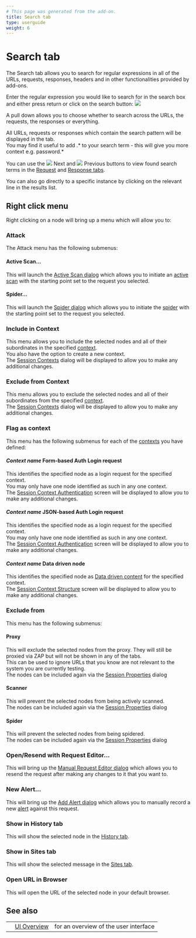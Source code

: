 ```yaml
---
# This page was generated from the add-on.
title: Search tab
type: userguide
weight: 6
---
```


# Search tab

The Search tab allows you to search for regular expressions in all of the
URLs, requests, responses, headers and in other functionalities provided by add-ons.

Enter the regular expression you would like to search for in the search
box and either press return or click on the search button:
![](/docs/desktop/images/16/049.png)

A pull down allows you to choose whether to search across the URLs,
the requests, the responses or everything.

All URLs, requests or responses which contain the search pattern will
be displayed in the tab.  
You may find it useful to add .\* to your search term -
this will give you more context e.g. password.\*

You can use the
![](/docs/desktop/images/16/107.png) Next and
![](/docs/desktop/images/16/108.png) Previous
buttons to view found search terms in the [Request](/docs/desktop/ui/tabs/request/)
and [Response tabs](/docs/desktop/ui/tabs/response/).

You can also go directly to a specific instance by clicking on the relevant
line in the results list.

## Right click menu

Right clicking on a node will bring up a menu which will allow you to:

### Attack

The Attack menu has the following submenus:

#### Active Scan...

This will launch the [Active Scan dialog](/docs/desktop/ui/dialogs/advascan/) which allows you to initiate an [active scan](/docs/desktop/start/features/ascan/) with the starting point set to the request you selected.

#### Spider...

This will launch the [Spider dialog](/docs/desktop/ui/dialogs/spider/) which allows you to initiate the [spider](/docs/desktop/start/features/spider/) with the starting point set to the request you selected.

### Include in Context

This menu allows you to include the selected nodes and all of their subordinates in the specified [context](/docs/desktop/start/features/contexts/).  
You also have the option to create a new context.  
The [Session Contexts](/docs/desktop/ui/dialogs/session/contexts/) dialog will be displayed to allow you to make any additional changes.

### Exclude from Context

This menu allows you to exclude the selected nodes and all of their subordinates from the specified [context](/docs/desktop/start/features/contexts/).  
The [Session Contexts](/docs/desktop/ui/dialogs/session/contexts/) dialog will be displayed to allow you to make any additional changes.

### Flag as context

This menu has the following submenus for each of the [contexts](/docs/desktop/start/features/contexts/) you have defined:

#### _Context name_ Form-based Auth Login request

This identifies the specified node as a login request for the specified context.  
You may only have one node identified as such in any one context.  
The [Session Context Authentication](/docs/desktop/ui/dialogs/session/context-auth/) screen will be displayed to allow you to make any additional changes.

#### _Context name_ JSON-based Auth Login request

This identifies the specified node as a login request for the specified context.  
You may only have one node identified as such in any one context.  
The [Session Context Authentication](/docs/desktop/ui/dialogs/session/context-auth/) screen will be displayed to allow you to make any additional changes.

#### _Context name_ Data driven node

This identifies the specified node as [Data driven content](/docs/desktop/start/features/ddc/) for the specified context.  
The [Session Context Structure](/docs/desktop/ui/dialogs/session/context-struct/) screen will be displayed to allow you to make any additional changes.

### Exclude from

This menu has the following submenus:

#### Proxy

This will exclude the selected nodes from the proxy. They will still be proxied via ZAP but will not be shown in any of the tabs.  
This can be used to ignore URLs that you know are not relevant to the system you are currently testing.  
The nodes can be included again via the [Session Properties](/docs/desktop/ui/dialogs/session/) dialog

#### Scanner

This will prevent the selected nodes from being actively scanned.  
The nodes can be included again via the [Session Properties](/docs/desktop/ui/dialogs/session/) dialog

#### Spider

This will prevent the selected nodes from being spidered.  
The nodes can be included again via the [Session Properties](/docs/desktop/ui/dialogs/session/) dialog

### Open/Resend with Request Editor...

This will bring up the [Manual Request Editor dialog](/docs/desktop/ui/dialogs/man_req/) which allows you to resend the request after making any changes to it that you want to.

### New Alert...

This will bring up the [Add Alert dialog](/docs/desktop/ui/dialogs/addalert/) which allows you to manually record a new [alert](/docs/desktop/start/features/alerts/) against this request.

### Show in History tab

This will show the selected node in the [History tab](/docs/desktop/ui/tabs/history/).

### Show in Sites tab

This will show the selected message in the [Sites tab](/docs/desktop/ui/tabs/sites/).

### Open URL in Browser

This will open the URL of the selected node in your default browser.

## See also

|     |                                  |                                       |
| --- | -------------------------------- | ------------------------------------- |
|     | [UI Overview](/docs/desktop/ui/) | for an overview of the user interface |
